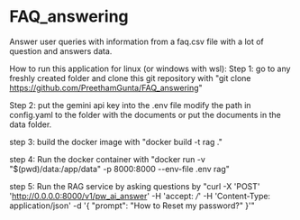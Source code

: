 # FAQ_answering
Answer user queries with information from a faq.csv file with a lot of question and answers data.

How to run this application for linux (or windows with wsl):
Step 1:
go to any freshly created folder and clone this git repository with "git clone https://github.com/PreethamGunta/FAQ_answering"

Step 2:
put the gemini api key into the .env file
modify the path in config.yaml to the folder with the documents or put the documents in the data folder.

step 3:
build the docker image with "docker build -t rag ."

step 4:
Run the docker container with "docker run -v "$(pwd)/data:/app/data" -p 8000:8000 --env-file .env rag"

step 5:
Run the RAG service by asking questions by "curl -X 'POST' 'http://0.0.0.0:8000/v1/pw_ai_answer' -H 'accept: */*' -H 'Content-Type: application/json' -d '{
  "prompt": "How to Reset my password?"
}'"
